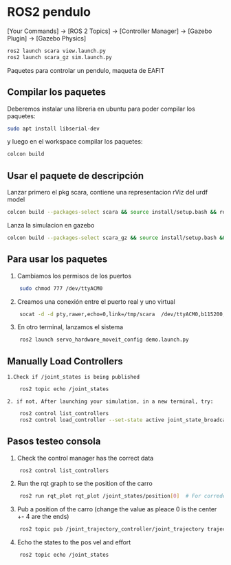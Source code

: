 # ROS2 pendulo

[Your Commands] → [ROS 2 Topics] → [Controller Manager] → [Gazebo Plugin] → [Gazebo Physics]

```bash
ros2 launch scara view.launch.py
ros2 launch scara_gz sim.launch.py
```

Paquetes para controlar un pendulo, maqueta de EAFIT

## Compilar los paquetes

Deberemos instalar una libreria en ubuntu para poder compilar los paquetes:

```bash
sudo apt install libserial-dev 
```

y luego en el workspace compilar los paquetes:

```bash
colcon build
```

## Usar el paquete de descripción

Lanzar primero el pkg scara, contiene una representacion rViz del urdf model
```bash
colcon build --packages-select scara && source install/setup.bash && ros2 launch scara view.launch.py
```

Lanza la simulacion en gazebo
```bash
colcon build --packages-select scara_gz && source install/setup.bash && ros2 launch scara_gz sim.launch.py
```

## Para usar los paquetes

1. Cambiamos los permisos de los puertos

```bash
    sudo chmod 777 /dev/ttyACM0
```

2. Creamos una conexión entre el puerto real y uno virtual	

```bash
    socat -d -d pty,rawer,echo=0,link=/tmp/scara  /dev/ttyACM0,b115200,raw
```	

3. En otro terminal, lanzamos el sistema
	
```bash
    ros2 launch servo_hardware_moveit_config demo.launch.py
```	


## Manually Load Controllers

    1.Check if /joint_states is being published
```bash
    ros2 topic echo /joint_states
```	

    2. if not, After launching your simulation, in a new terminal, try:
```bash
    ros2 control list_controllers
    ros2 control load_controller --set-state active joint_state_broadcaster
```	

## Pasos testeo consola

1. Check the control manager has the correct data
```bash
    ros2 control list_controllers
```	
2. Run the rqt graph to se the position of the carro
```bash
    ros2 run rqt_plot rqt_plot /joint_states/position[0]  # For corredera joint
```	

3. Pub a position of the carro (change the value as pleace 0 is the center +- 4 are the ends)

```bash
    ros2 topic pub /joint_trajectory_controller/joint_trajectory trajectory_msgs/msg/JointTrajectory "{joint_names: ['corredera'], points: [{positions: [0.2], time_from_start: {sec: 2, nanosec: 0}}]}" --once
```	

4. Echo the states to the pos vel and effort
```bash
    ros2 topic echo /joint_states
```	